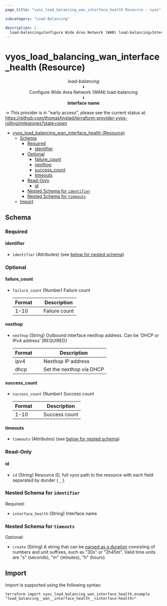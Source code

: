 ```yaml
---
page_title: "vyos_load_balancing_wan_interface_health Resource - vyos"

subcategory: "Load Balancing"

description: |-
  load-balancing⯯Configure Wide Area Network (WAN) load-balancing⯯Interface name
---
```


# vyos_load_balancing_wan_interface_health (Resource)
<center>

*load-balancing*  
⯯  
Configure Wide Area Network (WAN) load-balancing  
⯯  
**Interface name**


</center>

-> This provider is in "early access", please see the current status at: https://github.com/thomasfinstad/terraform-provider-vyos-rolling/milestones?state=open

<!--TOC-->

- [vyos_load_balancing_wan_interface_health (Resource)](#vyos_load_balancing_wan_interface_health-resource)
  - [Schema](#schema)
    - [Required](#required)
      - [identifier](#identifier)
    - [Optional](#optional)
      - [failure_count](#failure_count)
      - [nexthop](#nexthop)
      - [success_count](#success_count)
      - [timeouts](#timeouts)
    - [Read-Only](#read-only)
      - [id](#id)
    - [Nested Schema for `identifier`](#nested-schema-for-identifier)
    - [Nested Schema for `timeouts`](#nested-schema-for-timeouts)
  - [Import](#import)

<!--TOC-->

<!-- schema generated by tfplugindocs -->
## Schema

### Required

#### identifier
- `identifier` (Attributes) (see [below for nested schema](#nestedatt--identifier))

### Optional

#### failure_count
- `failure_count` (Number) Failure count

    |  Format  &emsp;|  Description    |
    |----------|-----------------|
    |  1-10    &emsp;|  Failure count  |
#### nexthop
- `nexthop` (String) Outbound interface nexthop address. Can be &#39;DHCP or IPv4 address&#39; [REQUIRED]

    |  Format  &emsp;|  Description               |
    |----------|----------------------------|
    |  ipv4    &emsp;|  Nexthop IP address        |
    |  dhcp    &emsp;|  Set the nexthop via DHCP  |
#### success_count
- `success_count` (Number) Success count

    |  Format  &emsp;|  Description    |
    |----------|-----------------|
    |  1-10    &emsp;|  Success count  |
#### timeouts
- `timeouts` (Attributes) (see [below for nested schema](#nestedatt--timeouts))

### Read-Only

#### id
- `id` (String) Resource ID, full vyos path to the resource with each field separated by dunder (`__`).

<a id="nestedatt--identifier"></a>
### Nested Schema for `identifier`

Required:

- `interface_health` (String) Interface name


<a id="nestedatt--timeouts"></a>
### Nested Schema for `timeouts`

Optional:

- `create` (String) A string that can be [parsed as a duration](https://pkg.go.dev/time#ParseDuration) consisting of numbers and unit suffixes, such as &#34;30s&#34; or &#34;2h45m&#34;. Valid time units are &#34;s&#34; (seconds), &#34;m&#34; (minutes), &#34;h&#34; (hours).

## Import

Import is supported using the following syntax:

```shell
terraform import vyos_load_balancing_wan_interface_health.example "load_balancing__wan__interface_health__<interface-health>"
```
